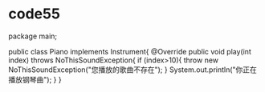 # code55
package main;

public class
Piano implements Instrument{
    @Override
    public void play(int index) throws NoThisSoundException{
        if (index>10){
            throw new NoThisSoundException("您播放的歌曲不存在");
        }
        System.out.println("你正在播放钢琴曲");
    } 
}
 
